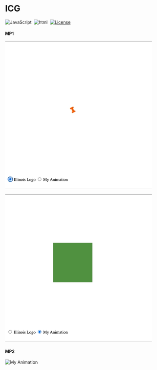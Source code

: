 # ICG

![JavaScript](https://img.shields.io/badge/language-JavaScript-ebb734)&nbsp;
 ![html](https://img.shields.io/badge/language-html-004283)&nbsp;
 [![License](https://img.shields.io/badge/license-MIT-a31f34)](./LICENSE)

#### MP1

![Logo Animation](./GIF/mp1_1.gif)

![My Animation](./GIF/mp1_2.gif)

#### MP2

![My Animation](./GIF/mp2.gif)

